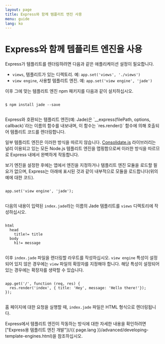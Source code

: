 ```yaml
---
layout: page
title: Express와 함께 템플리트 엔진 사용
menu: guide
lang: ko
---
```

<!---
 Copyright (c) 2016 StrongLoop, IBM, and Express Contributors
 License: MIT
-->

# Express와 함께 템플리트 엔진을 사용

Express가 템플리트를 렌더링하려면 다음과 같은 애플리케이션 설정이 필요합니다.

* `views`, 템플리트가 있는 디렉토리. 예: `app.set('views', './views')`
* `view engine`, 사용할 템플리트 엔진. 예: `app.set('view engine', 'jade')`

이후 그에 맞는 템플리트 엔진 npm 패키지를 다음과 같이 설치하십시오.

<pre>
<code class="language-sh" translate="no">
$ npm install jade --save
</code>
</pre>

<div class="doc-box doc-notice" markdown="1">
Express와 호환되는 템플리트 엔진(예: Jade)은 `__express(filePath, options, callback)`라는 이름의 함수를 내보내며, 이 함수는 `res.render()` 함수에 의해 호출되어 템플리트 코드를 렌더링합니다.

일부 템플리트 엔진은 이러한 방식을 따르지 않습니다. [Consolidate.js](https://www.npmjs.org/package/consolidate) 라이브러리는 널리 이용되고 있는 모든 Node.js 템플리트 엔진을 맵핑함으로써 이러한 방식을 따르므로 Express 내에서 완벽하게 작동합니다.
</div>

보기 엔진을 설정한 후에는 앱에서 엔진을 지정하거나 템플리트 엔진 모듈을 로드할 필요가 없으며, Express는 아래에 표시된 것과 같이 내부적으로 모듈을 로드합니다(위의 예에 대한 코드).

<pre>
<code class="language-javascript" translate="no">
app.set('view engine', 'jade');
</code>
</pre>

다음의 내용이 입력된 `index.jade`라는 이름의 Jade 템플리트를 `views` 디렉토리에 작성하십시오.

<pre>
<code class="language-javascript" translate="no">
html
  head
    title!= title
  body
    h1!= message
</code>
</pre>

이후 `index.jade` 파일을 렌더링할 라우트를 작성하십시오. `view engine` 특성이 설정되어 있지 않은 경우에는 `view` 파일의 확장자를 지정해야 합니다. 해당 특성이 설정되어 있는 경우에는 확장자를 생략할 수 있습니다.

<pre>
<code class="language-javascript" translate="no">
app.get('/', function (req, res) {
  res.render('index', { title: 'Hey', message: 'Hello there!'});
});
</code>
</pre>

홈 페이지에 대한 요청을 실행할 때, `index.jade` 파일은 HTML 형식으로 렌더링됩니다.

Express에서 템플리트 엔진이 작동하는 방식에 대한 자세한 내용을 확인하려면 ["Express용 템플리트 엔진 개발"](/{{ page.lang }}/advanced/developing-template-engines.html)을 참조하십시오.
